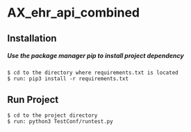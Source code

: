 # AX_ehr_api_combined


## Installation
##### Use the package manager pip to install project dependency

    $ cd to the directory where requirements.txt is located
    $ run: pip3 install -r requirements.txt

## Run Project
    $ cd to the project directory
    $ run: python3 TestConf/runtest.py